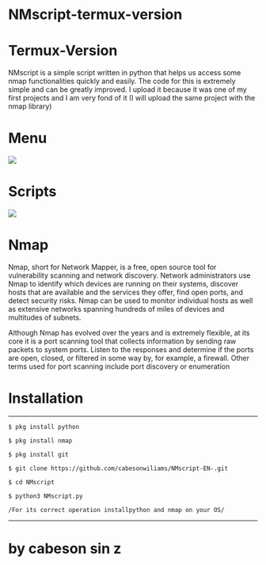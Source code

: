 # NMscript-termux-version
# Termux-Version
NMscript is a simple script written in python that helps us access some nmap functionalities quickly and easily. The code for this is extremely simple and can be greatly improved. I upload it because it was one of my first projects and I am very fond of it (I will upload the same project with the nmap library)

# Menu

<IMG SRC = "https://github.com/cabesonwiliams/NM-Termux/blob/main/MENU.jpg">

   
# Scripts	
 <IMG SRC = "https://github.com/cabesonwiliams/NM-Termux/blob/main/scripts.jpg">   
    
# Nmap
Nmap, short for Network Mapper, is a free, open source tool for vulnerability scanning and network discovery. Network administrators use Nmap to identify which devices are running on their systems, discover hosts that are available and the services they offer, find open ports, and detect security risks. Nmap can be used to monitor individual hosts as well as extensive networks spanning hundreds of miles of devices and multitudes of subnets.

Although Nmap has evolved over the years and is extremely flexible, at its core it is a port scanning tool that collects information by sending raw packets to system ports. Listen to the responses and determine if the ports are open, closed, or filtered in some way by, for example, a firewall. Other terms used for port scanning include port discovery or enumeration




# Installation
--------------------------------
> 
> 
   
    $ pkg install python
   
    $ pkg install nmap 
     
    $ pkg install git
   
    $ git clone https://github.com/cabesonwiliams/NMscript-EN-.git 
    
    $ cd NMscript   
	
    $ python3 NMscript.py
	
    /For its correct operation installpython and nmap on your OS/
	

--------------------------------
	
# by cabeson sin z
